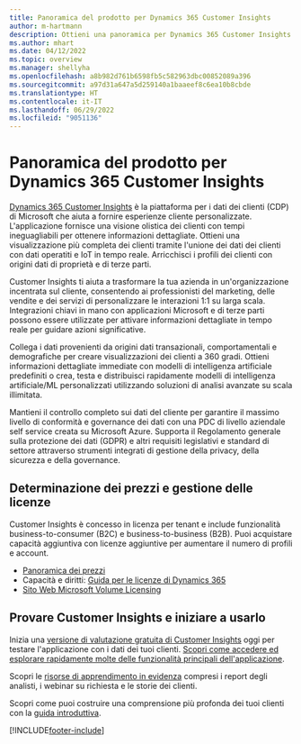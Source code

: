 ```yaml
---
title: Panoramica del prodotto per Dynamics 365 Customer Insights
author: m-hartmann
description: Ottieni una panoramica per Dynamics 365 Customer Insights e le sue funzionalità principali.
ms.author: mhart
ms.date: 04/12/2022
ms.topic: overview
ms.manager: shellyha
ms.openlocfilehash: a8b982d761b6598fb5c582963dbc00852089a396
ms.sourcegitcommit: a97d31a647a5d259140a1baaeef8c6ea10b8cbde
ms.translationtype: HT
ms.contentlocale: it-IT
ms.lasthandoff: 06/29/2022
ms.locfileid: "9051136"
---
```

# <a name="product-overview-for-dynamics-365-customer-insights"></a>Panoramica del prodotto per Dynamics 365 Customer Insights

[Dynamics 365 Customer Insights](https://dynamics.microsoft.com/ai/customer-insights/) è la piattaforma per i dati dei clienti (CDP) di Microsoft che aiuta a fornire esperienze cliente personalizzate. L'applicazione fornisce una visione olistica dei clienti con tempi ineguagliabili per ottenere informazioni dettagliate. Ottieni una visualizzazione più completa dei clienti tramite l'unione dei dati dei clienti con dati operatiti e IoT in tempo reale. Arricchisci i profili dei clienti con origini dati di proprietà e di terze parti. 

Customer Insights ti aiuta a trasformare la tua azienda in un'organizzazione incentrata sul cliente, consentendo ai professionisti del marketing, delle vendite e dei servizi di personalizzare le interazioni 1:1 su larga scala. Integrazioni chiavi in mano con applicazioni Microsoft e di terze parti possono essere utilizzate per attivare informazioni dettagliate in tempo reale per guidare azioni significative.

Collega i dati provenienti da origini dati transazionali, comportamentali e demografiche per creare visualizzazioni dei clienti a 360 gradi. Ottieni informazioni dettagliate immediate con modelli di intelligenza artificiale predefiniti o crea, testa e distribuisci rapidamente modelli di intelligenza artificiale/ML personalizzati utilizzando soluzioni di analisi avanzate su scala illimitata.

Mantieni il controllo completo sui dati del cliente per garantire il massimo livello di conformità e governance dei dati con una PDC di livello aziendale self service creata su Microsoft Azure. Supporta il Regolamento generale sulla protezione dei dati (GDPR) e altri requisiti legislativi e standard di settore attraverso strumenti integrati di gestione della privacy, della sicurezza e della governance.

## <a name="pricing-and-licensing"></a>Determinazione dei prezzi e gestione delle licenze
Customer Insights è concesso in licenza per tenant e include funzionalità business-to-consumer (B2C) e business-to-business (B2B). Puoi acquistare capacità aggiuntiva con licenze aggiuntive per aumentare il numero di profili e account.

- [Panoramica dei prezzi](https://dynamics.microsoft.com/ai/customer-insights/pricing/)
- Capacità e diritti: [Guida per le licenze di Dynamics 365](https://go.microsoft.com/fwlink/?LinkId=866544)
- [Sito Web Microsoft Volume Licensing](https://www.microsoft.com/licensing/how-to-buy/how-to-buy)

## <a name="try-customer-insights-and-get-started"></a>Provare Customer Insights e iniziare a usarlo

Inizia una [versione di valutazione gratuita di Customer Insights](https://signup.microsoft.com/create-account/signup?SKU=036c2481-aa8a-47cd-ab43-324f0c157c2d&ali=1&RU=https:%2F%2Fhome.ci.ai.dynamics.com%2Fstart%2Ftrial&products=036c2481-aa8a-47cd-ab43-324f0c157c2d) oggi per testare l'applicazione con i dati dei tuoi clienti. [Scopri come accedere ed esplorare rapidamente molte delle funzionalità principali dell'applicazione](trial-signup.md). 

Scopri le [risorse di apprendimento in evidenza](https://dynamics.microsoft.com/ai/customer-insights/resources/) compresi i report degli analisti, i webinar su richiesta e le storie dei clienti.

Scopri come puoi costruire una comprensione più profonda dei tuoi clienti con la [guida introduttiva](get-started.md).

[!INCLUDE[footer-include](includes/footer-banner.md)]
